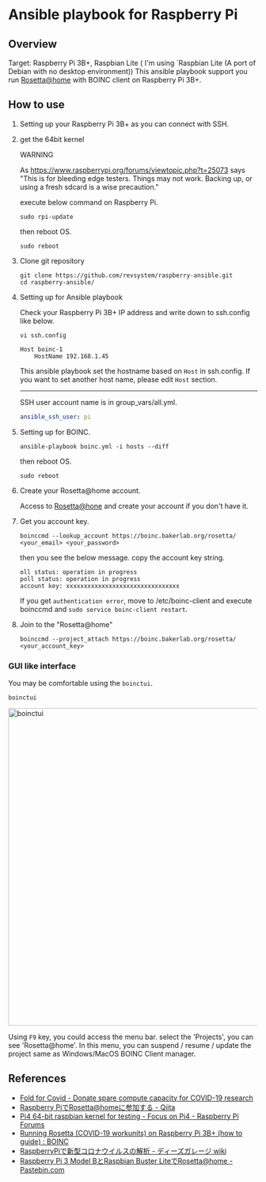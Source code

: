 # Ansible playbook for Raspberry Pi

## Overview

Target: Raspberry Pi 3B+, Raspbian Lite ( I'm using `Raspbian Lite (A port of Debian with no desktop environment))
This ansible playbook support you run [Rosetta@home](https://boinc.bakerlab.org/rosetta/) with BOINC client on Raspberry Pi 3B+.

## How to use

1. Setting up your Raspberry Pi 3B+ as you can connect with SSH.

1. get the 64bit kernel

    WARNING

    As <https://www.raspberrypi.org/forums/viewtopic.php?t=25073> says "This is for bleeding edge testers. Things may not work. Backing up, or using a fresh sdcard is a wise precaution."

    execute below command on Raspberry Pi.

    ```shell
    sudo rpi-update
    ```

    then reboot OS.

    ```shell
    sudo reboot
    ```

1. Clone git repository

    ```shell
    git clone https://github.com/revsystem/raspberry-ansible.git
    cd raspberry-ansible/
    ```

1. Setting up for Ansible playbook

    Check your Raspberry Pi 3B+ IP address and write down to ssh.config like below.

    ```shell
    vi ssh.config
    ```

    ```text
    Host boinc-1
        HostName 192.168.1.45
    ```

    This ansible playbook set the hostname based on `Host` in ssh.config.
    If you want to set another host name, please edit `Host` section.

    ---

    SSH user account name is in group_vars/all.yml.

    ```yaml
    ansible_ssh_user: pi
    ```

1. Setting up for BOINC.

    ```shell
    ansible-playbook boinc.yml -i hosts --diff
    ```

    then reboot OS.

    ```shell
    sudo reboot
    ```

1. Create your Rosetta@home account.

    Access to [Rosetta@hone](https://boinc.bakerlab.org/rosetta/) and create your account if you don't have it.

1. Get you account key.

    ```shell
    boinccmd --lookup_account https://boinc.bakerlab.org/rosetta/ <your_email> <your_password>
    ```

    then you see the below message. copy the account key string.

    ```shell
    oll status: operation in progress
    poll status: operation in progress
    account key: xxxxxxxxxxxxxxxxxxxxxxxxxxxxxxxx
    ```

    If you get `authentication error`, move to /etc/boinc-client and execute boinccmd and `sudo service boinc-client restart`.

1. Join to the "Rosetta@home"

    ```shell
    boinccmd --project_attach https://boinc.bakerlab.org/rosetta/ <your_account_key>
    ```

### GUI like interface

You may be comfortable using the `boinctui`.

```shell
boinctui
```

<img src="https://github.com/revsystem/raspberry-ansible/blob/master/images/boinctui.png" width="640" alt="boinctui" />

Using `F9` key, you could access the menu bar. select the 'Projects', you can see 'Rosetta@home'. In this menu, you can suspend / resume / update the project same as Windows/MacOS BOINC Client manager.

## References

- [Fold for Covid - Donate spare compute capacity for COVID-19 research](https://foldforcovid.io/)
- [Raspberry PiでRosetta@homeに参加する - Qiita](https://qiita.com/izewfktvy533zjmn/items/0d520a6d1ec381bd65a2)
- [Pi4 64-bit raspbian kernel for testing - Focus on Pi4 - Raspberry Pi Forums](https://www.raspberrypi.org/forums/viewtopic.php?t=250730)
- [Running Rosetta (COVID-19 workunits) on Raspberry Pi 3B+ (how to guide) : BOINC](https://www.reddit.com/r/BOINC/comments/g0r0wa/running_rosetta_covid19_workunits_on_raspberry_pi/)
- [RaspberryPiで新型コロナウイルスの解析 - ディーズガレージ wiki](http://dz.plala.jp/wiki/index.php?title=RaspberryPi%E3%81%A7%E6%96%B0%E5%9E%8B%E3%82%B3%E3%83%AD%E3%83%8A%E3%82%A6%E3%82%A4%E3%83%AB%E3%82%B9%E3%81%AE%E8%A7%A3%E6%9E%90&mobileaction=toggle_view_desktop)
- [Raspberry Pi 3 Model BとRaspbian Buster LiteでRosetta@home - Pastebin.com](https://pastebin.com/jCqJDp7N)
